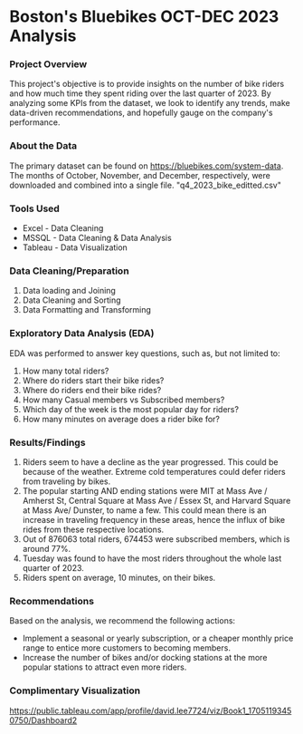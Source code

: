 # Boston's Bluebikes OCT-DEC 2023 Analysis

### Project Overview

This project's objective is to provide insights on the number of bike riders and how much time they spent riding over the last quarter of 2023. By analyzing some KPIs from the dataset, we look to identify any trends, make data-driven recommendations, and hopefully gauge on the company's performance.

### About the Data

The primary dataset can be found on <https://bluebikes.com/system-data>. The months of October, November, and December, respectively, were downloaded and combined into a single file. "q4_2023_bike_editted.csv"

### Tools Used

- Excel - Data Cleaning
- MSSQL - Data Cleaning & Data Analysis
- Tableau - Data Visualization

### Data Cleaning/Preparation

1. Data loading and Joining
2. Data Cleaning and Sorting
3. Data Formatting and Transforming

### Exploratory Data Analysis (EDA)

EDA was performed to answer key questions, such as, but not limited to:

1. How many total riders?
2. Where do riders start their bike rides?
3. Where do riders end their bike rides?
4. How many Casual members vs Subscribed members?
5. Which day of the week is the most popular day for riders?
6. How many minutes on average does a rider bike for?

### Results/Findings

1. Riders seem to have a decline as the year progressed. This could be because of the weather. Extreme cold temperatures could defer riders from traveling by bikes.
2. The popular starting AND ending stations were MIT at Mass Ave / Amherst St, Central Square at Mass Ave / Essex St, and Harvard Square at Mass Ave/ Dunster, to name a few. This could mean there is an increase in traveling frequency in these areas, hence the influx of bike rides from these respective locations.
3. Out of 876063 total riders, 674453 were subscribed members, which is around 77%.
4. Tuesday was found to have the most riders throughout the whole last quarter of 2023.
5. Riders spent on average, 10 minutes, on their bikes.

### Recommendations

Based on the analysis, we recommend the following actions:

- Implement a seasonal or yearly subscription, or a cheaper monthly price range to entice more customers to becoming members.
- Increase the number of bikes and/or docking stations at the more popular stations to attract even more riders.

### Complimentary Visualization

<https://public.tableau.com/app/profile/david.lee7724/viz/Book1_17051193450750/Dashboard2>











